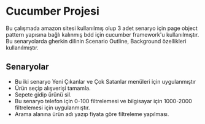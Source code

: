 # Cucumber Projesi


Bu çalışmada amazon sitesi kullanılmış olup 3 adet senaryo için page object pattern yapısına bağlı kalınmış bdd için cucumber framework'u kullanılmıştır. Bu senaryolarda gherkin dilinin Scenario Outline, Background özellikleri kullanılmıştır.
## Senaryolar
- Bu iki senaryo Yeni Çıkanlar ve Çok Satanlar menüleri için uygulanmıştır
- Ürün seçip alışverişi tamamla.
- Sepete gidip ürünü sil.
- Bu senaryo telefon için 0-100 filtrelemesi ve bilgisayar için 1000-2000 filtrelemesi için uygulanmıştır.
- Arama alanına ürün adı yazıp fiyata göre filtreleme yapılması.




